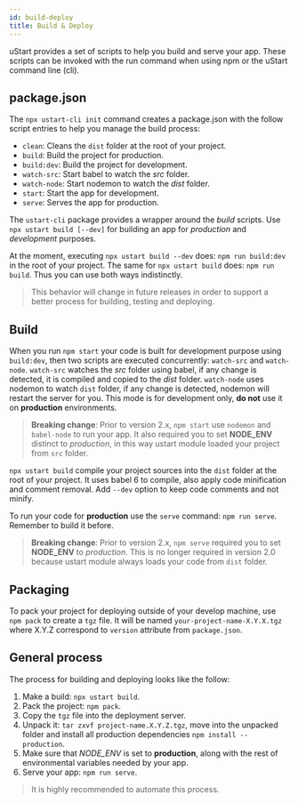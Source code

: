 ```yaml
---
id: build-deploy
title: Build & Deploy
---
```


uStart provides a set of scripts to help you build and serve your app. These scripts can be invoked with the run command when using npm or the uStart command line (cli).

## package.json

The `npx ustart-cli init` command creates a package.json with the follow script entries to help you manage the build process:

* `clean`: Cleans the `dist` folder at the root of your project.
* `build`: Build the project for production.
* `build:dev`: Build the project for development.
* `watch-src`: Start babel to watch the *src* folder.
* `watch-node`: Start nodemon to watch the *dist* folder.
* `start`: Start the app for development.
* `serve`: Serves the app for production.

The `ustart-cli` package provides a wrapper around the *build* scripts. Use `npx ustart build [--dev]` for building an app for *production* and *development* purposes.

At the moment, executing `npx ustart build --dev` does: `npm run build:dev` in the root of your project. The same for `npx ustart build` does: `npm run build`. Thus you can use both ways indistinctly.

> This behavior will change in future releases in order to support a better process for building, testing and deploying.

## Build

When you run `npm start` your code is built for development purpose using `build:dev`, then two scripts are executed concurrently: `watch-src` and `watch-node`. `watch-src` watches the *src* folder using babel, if any change is detected, it is compiled and copied to the *dist* folder. `watch-node` uses nodemon to watch `dist` folder, if any change is detected, nodemon will restart the server for you. This mode is for development only, **do not** use it on **production** environments.

> **Breaking change**: Prior to version 2.x, `npm start` use `nodemon` and `babel-node` to run your app. It also required you to set **NODE_ENV** distinct to *production*, in this way ustart module loaded your project from `src` folder.

`npx ustart build` compile your project sources into the `dist` folder at the root of your project. It uses babel 6 to compile, also apply code minification and comment removal. Add `--dev` option to keep code comments and not minify.

To run your code for **production** use the `serve` command: `npm run serve`. Remember to build it before.

> **Breaking change**: Prior to version 2.x, `npm serve` required you to set **NODE_ENV** to *production*. This is no longer required in version 2.0 because ustart module always loads your code from `dist` folder.

## Packaging

To pack your project for deploying outside of your develop machine, use `npm pack` to create a `tgz` file. It will be named `your-project-name-X.Y.X.tgz` where X.Y.Z correspond to `version` attribute from `package.json`.

## General process

The process for building and deploying looks like the follow:

1. Make a build: `npx ustart build`.
1. Pack the project: `npm pack`.
1. Copy the `tgz` file into the deployment server.
1. Unpack it: `tar zxvf project-name.X.Y.Z.tgz`, move into the unpacked folder and install all production dependencies `npm install --production`.
1. Make sure that *NODE_ENV* is set to **production**, along with the rest of environmental variables needed by your app.
1. Serve your app: `npm run serve`.

> It is highly recommended to automate this process.
